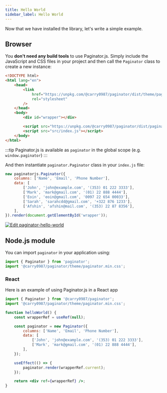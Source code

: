 ```yaml
---
title: Hello World
sidebar_label: Hello World
---
```


Now that we have installed the library, let's write a simple example.

## Browser

You **don't need any build tools** to use Paginator.js. Simply include the JavaScript and CSS files in your project and then
call the `Paginator` class to create a new instance:

```html title="index.html"
<!DOCTYPE html>
<html lang="en">
    <head>
        <link
            href="https://unpkg.com/@carry0987/paginator/dist/theme/paginator.min.css"
            rel="stylesheet"
        />
    </head>
    <body>
        <div id="wrapper"></div>

        <script src="https://unpkg.com/@carry0987/paginator/dist/paginator.min.js"></script>
        <script src="src/index.js"></script>
    </body>
</html>
```

:::tip
Paginator.js is available as `paginator` in the global scope (e.g. `window.paginator`)
:::

And then instantiate `paginator.Paginator` class in your `index.js` file:

```js title="src/index.js"
new paginatorjs.Paginator({
    columns: ['Name', 'Email', 'Phone Number'],
    data: [
        ['John', 'john@example.com', '(353) 01 222 3333'],
        ['Mark', 'mark@gmail.com', '(01) 22 888 4444'],
        ['Eoin', 'eoin@gmail.com', '0097 22 654 00033'],
        ['Sarah', 'sarahcdd@gmail.com', '+322 876 1233'],
        ['Afshin', 'afshin@mail.com', '(353) 22 87 8356'],
    ],
}).render(document.getElementById('wrapper'));
```

<a target="_blank" rel="noreferrer" href="https://codesandbox.io/s/paginator-hello-world-o65fb?fontsize=14&hidenavigation=1&theme=dark">
  <img alt="Edit paginator-hello-world" src="https://codesandbox.io/static/img/play-codesandbox.svg" />
</a>

## Node.js module

You can import `paginator` in your application using:

```js
import { Paginator } from 'paginator';
import '@carry0987/paginator/theme/paginator.min.css';
```

### React

Here is an example of using Paginator.js in a React app

```jsx
import { Paginator } from '@carry0987/paginator';
import '@carry0987/paginator/theme/paginator.min.css';

function helloWorld() {
    const wrapperRef = useRef(null);

    const paginator = new Paginator({
        columns: ['Name', 'Email', 'Phone Number'],
        data: [
            ['John', 'john@example.com', '(353) 01 222 3333'],
            ['Mark', 'mark@gmail.com', '(01) 22 888 4444'],
        ],
    });

    useEffect(() => {
        paginator.render(wrapperRef.current);
    });

    return <div ref={wrapperRef} />;
}
```
